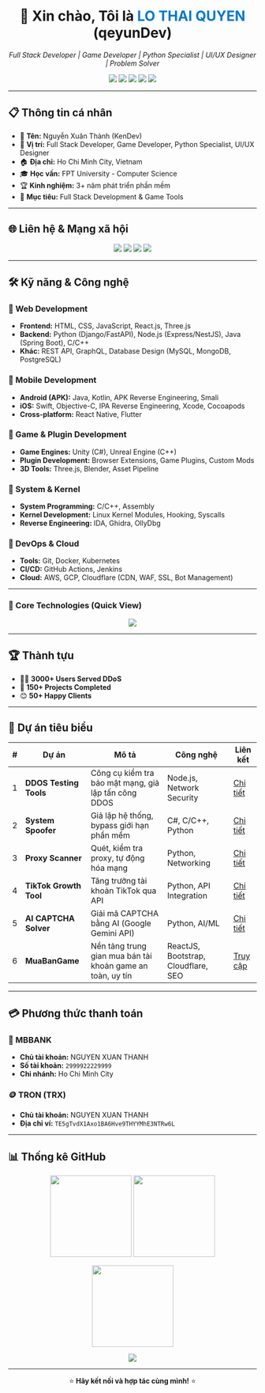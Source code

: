 <h1 align="center">👋 Xin chào, Tôi là <span style="color:#007acc">LO THAI QUYEN</span> (qeyunDev)</h1>
<p align="center">
  <em>Full Stack Developer | Game Developer | Python Specialist | UI/UX Designer | Problem Solver</em>
</p>

<p align="center">
  <img src="https://img.shields.io/badge/Full%20Stack%20Developer-blue?style=for-the-badge&logo=github" />
  <img src="https://img.shields.io/badge/Game%20Developer-green?style=for-the-badge&logo=unity" />
  <img src="https://img.shields.io/badge/Python%20Specialist-yellow?style=for-the-badge&logo=python" />
  <img src="https://img.shields.io/badge/UI/UX%20Designer-ff69b4?style=for-the-badge&logo=figma" />
  <img src="https://img.shields.io/badge/Problem%20Solver-orange?style=for-the-badge&logo=codeforces" />
</p>

---

## 📋 Thông tin cá nhân
- 👤 **Tên:** Nguyễn Xuân Thành (KenDev)  
- 💼 **Vị trí:** Full Stack Developer, Game Developer, Python Specialist, UI/UX Designer  
- 🏠 **Địa chỉ:** Ho Chi Minh City, Vietnam  
- 🎓 **Học vấn:** FPT University - Computer Science  
- 🏆 **Kinh nghiệm:** 3+ năm phát triển phần mềm  
- 🎯 **Mục tiêu:** Full Stack Development & Game Tools  

---

## 🌐 Liên hệ & Mạng xã hội
<p align="center">
  <a href="mailto:thanhlkaka2203@gmail.com"><img src="https://img.shields.io/badge/Gmail-thanhlkaka2203%40gmail.com-red?style=for-the-badge&logo=gmail"></a>
  <a href="https://facebook.com/pluto.JKC"><img src="https://img.shields.io/badge/Facebook-pluto.JKC-blue?style=for-the-badge&logo=facebook"></a>
  <a href="https://github.com/KenDzai1122"><img src="https://img.shields.io/badge/GitHub-KenDzai1122-black?style=for-the-badge&logo=github"></a>
  <a href="https://discord.com/channels/@kenvietcode"><img src="https://img.shields.io/badge/Discord-kenvietcode-7289DA?style=for-the-badge&logo=discord"></a>
</p>

---

## 🛠️ Kỹ năng & Công nghệ

### 🔹 Web Development
- **Frontend:** HTML, CSS, JavaScript, React.js, Three.js  
- **Backend:** Python (Django/FastAPI), Node.js (Express/NestJS), Java (Spring Boot), C/C++  
- **Khác:** REST API, GraphQL, Database Design (MySQL, MongoDB, PostgreSQL)

### 🔹 Mobile Development
- **Android (APK):** Java, Kotlin, APK Reverse Engineering, Smali  
- **iOS:** Swift, Objective-C, IPA Reverse Engineering, Xcode, Cocoapods  
- **Cross-platform:** React Native, Flutter  

### 🔹 Game & Plugin Development
- **Game Engines:** Unity (C#), Unreal Engine (C++)  
- **Plugin Development:** Browser Extensions, Game Plugins, Custom Mods  
- **3D Tools:** Three.js, Blender, Asset Pipeline  

### 🔹 System & Kernel
- **System Programming:** C/C++, Assembly  
- **Kernel Development:** Linux Kernel Modules, Hooking, Syscalls  
- **Reverse Engineering:** IDA, Ghidra, OllyDbg  

### 🔹 DevOps & Cloud
- **Tools:** Git, Docker, Kubernetes  
- **CI/CD:** GitHub Actions, Jenkins  
- **Cloud:** AWS, GCP, Cloudflare (CDN, WAF, SSL, Bot Management)  

---

### 📌 Core Technologies (Quick View)

<p align="center">
  <img src="https://skillicons.dev/icons?i=html,css,js,react,nodejs,python,java,cpp,swift,kotlin,flutter,unity,unreal,linux,docker,kubernetes,git,figma" />
</p>


---

## 🏆 Thành tựu
- 👨‍💻 **3000+ Users Served DDoS**  
- 🎉 **150+ Projects Completed**  
- 😊 **50+ Happy Clients**  

---

## 🚀 Dự án tiêu biểu

| # | Dự án | Mô tả | Công nghệ | Liên kết |
|---|-------|-------|-----------|----------|
| 1 | **DDOS Testing Tools** | Công cụ kiểm tra bảo mật mạng, giả lập tấn công DDOS | Node.js, Network Security | [Chi tiết](https://kendev.id.vn/) |
| 2 | **System Spoofer** | Giả lập hệ thống, bypass giới hạn phần mềm | C#, C/C++, Python | [Chi tiết](https://kendev.id.vn/) |
| 3 | **Proxy Scanner** | Quét, kiểm tra proxy, tự động hóa mạng | Python, Networking | [Chi tiết](https://kendev.id.vn/) |
| 4 | **TikTok Growth Tool** | Tăng trưởng tài khoản TikTok qua API | Python, API Integration | [Chi tiết](https://kendev.id.vn/) |
| 5 | **AI CAPTCHA Solver** | Giải mã CAPTCHA bằng AI (Google Gemini API) | Python, AI/ML | [Chi tiết](https://kendev.id.vn/) |
| 6 | **MuaBanGame** | Nền tảng trung gian mua bán tài khoản game an toàn, uy tín | ReactJS, Bootstrap, Cloudflare, SEO | [Truy cập](https://muabangame.vn/) |

---

## 💳 Phương thức thanh toán

### 🏦 MBBANK  
- **Chủ tài khoản:** NGUYEN XUAN THANH  
- **Số tài khoản:** `2999922229999`  
- **Chi nhánh:** Ho Chi Minh City  

### 🪙 TRON (TRX)  
- **Chủ tài khoản:** NGUYEN XUAN THANH  
- **Địa chỉ ví:** `TE5gTvdX1Axo1BA6Hve9THYYMhE3NTRw6L`  

---

## 📊 Thống kê GitHub

<p align="center">
  <img src="https://github-readme-stats.vercel.app/api?username=KenDzai1122&show_icons=true&theme=radical" height="165"/>
  <img src="https://github-readme-stats.vercel.app/api/top-langs/?username=KenDzai1122&layout=compact&theme=radical" height="165"/>
</p>

<p align="center">
  <img src="https://github-readme-streak-stats.herokuapp.com?user=KenDzai1122&theme=radical&hide_border=true" height="165"/>
</p>

<p align="center">
  <img src="https://github-profile-trophy.vercel.app/?username=KenDzai1122&theme=radical&row=1&column=6&margin-w=10&margin-h=10" />
</p>

---

<p align="center">⭐ <b>Hãy kết nối và hợp tác cùng mình!</b> ⭐</p>
